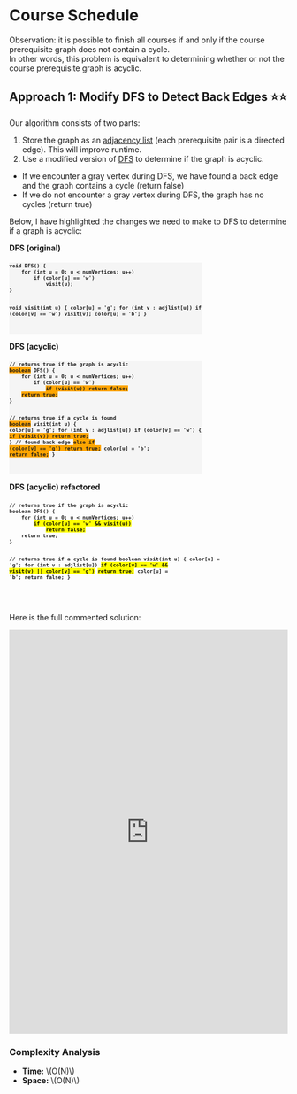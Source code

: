 <!-- MathJax -->
<script src="https://polyfill.io/v3/polyfill.min.js?features=es6"></script>
<script id="MathJax-script" async src="https://cdn.jsdelivr.net/npm/mathjax@3/es5/tex-mml-chtml.js"></script>

<!-- Google Prettify -->
<script src="https://cdn.jsdelivr.net/gh/google/code-prettify@master/loader/run_prettify.js"></script>

<!------------------------------------------------------------------------------------------------------------------------------------->

# Course Schedule 

Observation: it is possible to finish all courses if and only if the course prerequisite graph does not contain a cycle.  
In other words, this problem is equivalent to determining whether or not the course prerequisite graph is acyclic.

<!------------------------------------------------------------------------------------------------------------------------------------->

## Approach 1: Modify DFS to Detect Back Edges ⭐⭐

Our algorithm consists of two parts:
1. Store the graph as an [adjacency list]() (each prerequisite pair is a directed edge). This will improve runtime.
2. Use a modified version of [DFS]() to determine if the graph is acyclic.
  - If we encounter a gray vertex during DFS, we have found a back edge and the graph contains a cycle (return false)
  - If we do not encounter a gray vertex during DFS, the graph has no cycles (return true)

Below, I have highlighted the changes we need to make to DFS to determine if a graph is acyclic:

<div style="display:inline-block">
<h4 style="margin-top:0">DFS (original)</h4>
<pre style="font-size:10.8px; background-color:whitesmoke"><code class="prettyprint" style="font-weight:bold">void DFS() {
    for (int u = 0; u < numVertices; u++)
        if (color[u] == 'w')
            visit(u);
}

void visit(int u) {
    color[u] = 'g';
    for (int v : adjlist[u])
        if (color[v] == 'w')
            visit(v);
    color[u] = 'b';
}







</code></pre>
</div>

<div style="display:inline-block">
<h4 style="margin-top:0">DFS (acyclic)</h4>
<pre style="font-size:10.8px; background-color:whitesmoke"><code class="prettyprint" style="font-weight:bold">// returns true if the graph is acyclic
<span style="background-color:orange">boolean</span> DFS() {
    for (int u = 0; u < numVertices; u++)
        if (color[u] == 'w')
            <span style="background-color:orange">if (visit(u)) return false;</span>
    <span style="background-color:orange">return true;</span>
}

// returns true if a cycle is found
<span style="background-color:orange">boolean</span> visit(int u) {
    color[u] = 'g';
    for (int v : adjlist[u])
        if (color[v] == 'w') {
            <span style="background-color:orange">if (visit(v)) return true;</span> }
        // found back edge
        <span style="background-color:orange">else if (color[v] == 'g') return true;</span>
    color[u] = 'b';
    <span style="background-color:orange">return false;</span>
}

</code></pre>
</div>

<div style="display:inline-block">
<h4 style="margin-top:0">DFS (acyclic) refactored</h4>
<pre style="font-size:10.8px"><code class="prettyprint" style="font-weight:bold">// returns true if the graph is acyclic
boolean DFS() {
    for (int u = 0; u < numVertices; u++)
        <mark>if (color[u] == 'w' && visit(u))</mark>
            <mark>return false;</mark>
    return true;
}

// returns true if a cycle is found
boolean visit(int u) {
    color[u] = 'g';
    for (int v : adjlist[u])
        <mark>if (color[v] == 'w' && visit(v) || color[v] == 'g')</mark>
            <mark>return true;</mark>
    color[u] = 'b';
    return false;
}



</code></pre>
</div>

Here is the full commented solution:
<iframe src="https://leetcode.com/playground/x7ZQiFoi/shared" frameBorder="0" width="100%" height="730"></iframe>

### Complexity Analysis
- <div><b>Time:</b> \(O(N)\)</div>
- <div><b>Space:</b> \(O(N)\)</div>

<!------------------------------------------------------------------------------------------------------------------------------------->
